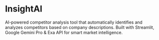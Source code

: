 # InsightAI
AI-powered competitor analysis tool that automatically identifies and analyzes competitors based on company descriptions. Built with Streamlit, Google Gemini Pro &amp; Exa API for smart market intelligence.
